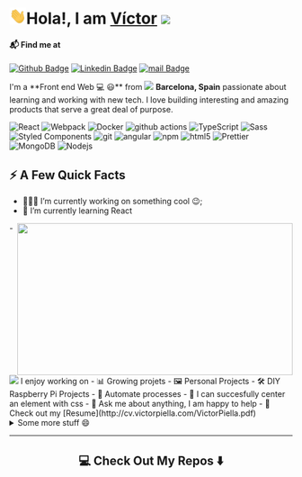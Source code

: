 <h1>  <img  src="https://raw.githubusercontent.com/ABSphreak/ABSphreak/master/gifs/Hi.gif"  width="30px">Hola!, I am <a  href="http://code.victorpiella.com">Víctor</a>  <img  src="https://emojis.slackmojis.com/emojis/images/1531849430/4246/blob-sunglasses.gif?1531849430"  width="30px"></h1>

#### 📬 Find me at
[![Github Badge](http://img.shields.io/badge/-Github-black?style=flat-square&logo=github&link=https://github.com/VictorPiella/)](https://github.com/VictorPiella/)
[![Linkedin Badge](https://img.shields.io/badge/-LinkedIn-blue?style=flat-square&logo=Linkedin&logoColor=white&link=https://www.linkedin.com/in/victorpiella/)](https://www.linkedin.com/in/victorpiella)
[![mail Badge](https://img.shields.io/badge/-Mail-d14836?style=flat-square&logo=Gmail&logoColor=white&link=mailto:info@victorpiella.com)](mailto:info@victorpiella.com)

  <p>I'm a **Front end Web 💻 😃** from <img src="https://upload.wikimedia.org/wikipedia/commons/thumb/c/ce/Flag_of_Catalonia.svg/800px-Flag_of_Catalonia.svg.png" width="13"/> <b>Barcelona, Spain</b> passionate about learning and working with new tech. I love building interesting and amazing products that serve a great deal of purpose. <br/>
<p>
  <img alt="React" src="https://img.shields.io/badge/-React-45b8d8?style=flat-square&logo=react&logoColor=white" />
  <img alt="Webpack" src="https://img.shields.io/badge/-Webpack-8DD6F9?style=flat-square&logo=webpack&logoColor=white" /> 
  <img alt="Docker" src="https://img.shields.io/badge/-Docker-46a2f1?style=flat-square&logo=docker&logoColor=white" />
  <img alt="github actions" src="https://img.shields.io/badge/-Github_Actions-2088FF?style=flat-square&logo=github-actions&logoColor=white" />
  <img alt="TypeScript" src="https://img.shields.io/badge/-TypeScript-007ACC?style=flat-square&logo=typescript&logoColor=white" />
  <img alt="Sass" src="https://img.shields.io/badge/-Sass-CC6699?style=flat-square&logo=sass&logoColor=white" />
  <img alt="Styled Components" src="https://img.shields.io/badge/-Styled_Components-db7092?style=flat-square&logo=styled-components&logoColor=white" />
  <img alt="git" src="https://img.shields.io/badge/-Git-F05032?style=flat-square&logo=git&logoColor=white" />
  <img alt="angular" src="https://img.shields.io/badge/-Angular-DD0031?style=flat-square&logo=angular&logoColor=white" />
  <img alt="npm" src="https://img.shields.io/badge/-NPM-CB3837?style=flat-square&logo=npm&logoColor=white" />
  <img alt="html5" src="https://img.shields.io/badge/-HTML5-E34F26?style=flat-square&logo=html5&logoColor=white" />
  <img alt="Prettier" src="https://img.shields.io/badge/-Prettier-F7B93E?style=flat-square&logo=prettier&logoColor=white" />
  <img alt="MongoDB" src="https://img.shields.io/badge/-MongoDB-13aa52?style=flat-square&logo=mongodb&logoColor=white" />
  <img alt="Nodejs" src="https://img.shields.io/badge/-Nodejs-43853d?style=flat-square&logo=Node.js&logoColor=white" />
</p>

## ⚡️ A Few Quick Facts 

- 👨🏽‍💻 I’m currently working on something cool  😉;
- 🌱 I’m currently learning React
<img  width="490"  height="270"  src="https://media.giphy.com/media/10FwycrnAkpshW/giphy.gif"  align=right>
-<img  src="https://media.giphy.com/media/WUlplcMpOCEmTGBtBW/giphy.gif"  width="30"> I enjoy working on
 - 📊 Growing projets
 - 🖼 Personal Projects
 - 🛠 DIY Raspberry Pi Projects
 - 🤖 Automate processes
- 🤔 I can succesfully center an element with css
- 💬 Ask me about anything, I am happy to help
- 📙 Check out my [Resume](http://cv.victorpiella.com/VictorPiella.pdf)
  
<details>

<summary>Some more stuff 😄</summary>

### 🚀 Quick Stats
<p align="center">
<img align="center" src="https://github-readme-stats.vercel.app/api?username=VictorPiella&show_icons=true&line_height=21" alt="VictorPiella's Github Stats" />
<img align="center" src="https://github-readme-stats.vercel.app/api/top-langs/?username=VictorPiella&theme=default&line_height=27&layout=compact" />
</p>


![Profile Views](https://komarev.com/ghpvc/?username=VictorPiella)


<details>
<summary> 💥 Working on </summary>
<br>
<p align="center">

</p>
</details>
</details>
<hr>

<h2  align="center">💻 Check Out My Repos ⬇️ </h2>
